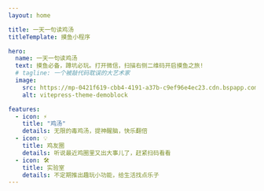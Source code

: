 ```yaml
---
layout: home

title: 一天一句读鸡汤
titleTemplate: 摸鱼小程序

hero:
  name: 一天一句读鸡汤
  text: 摸鱼必备，蹲坑必玩。打开微信，扫描右侧二维码开启摸鱼之旅!
  # tagline: 一个被敲代码耽误的大艺术家
  image:
    src: https://mp-0421f619-cbb4-4191-a37b-c9ef96e4ec23.cdn.bspapp.com/soup/img/xiaochengxu-er.jpg
    alt: vitepress-theme-demoblock  

features:
  - icon: ⚡️
    title: "鸡汤"
    details: 无限的毒鸡汤，提神醒脑，快乐翻倍
  - icon: 💡
    title: 鸡友圈
    details: 听说最近鸡圈里又出大事儿了，赶紧扫码看看
  - icon: 🛠️
    title: 实验室
    details: 不定期推出趣玩小功能，给生活找点乐子
---
```

